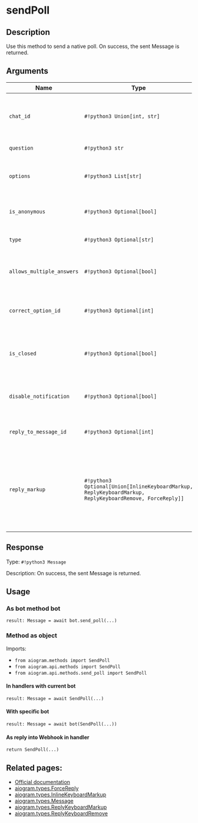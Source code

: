 # sendPoll

## Description

Use this method to send a native poll. On success, the sent Message is returned.


## Arguments

| Name | Type | Description |
| - | - | - |
| `chat_id` | `#!python3 Union[int, str]` | Unique identifier for the target chat or username of the target channel (in the format @channelusername) |
| `question` | `#!python3 str` | Poll question, 1-255 characters |
| `options` | `#!python3 List[str]` | A JSON-serialized list of answer options, 2-10 strings 1-100 characters each |
| `is_anonymous` | `#!python3 Optional[bool]` | Optional. True, if the poll needs to be anonymous, defaults to True |
| `type` | `#!python3 Optional[str]` | Optional. Poll type, 'quiz' or 'regular', defaults to 'regular' |
| `allows_multiple_answers` | `#!python3 Optional[bool]` | Optional. True, if the poll allows multiple answers, ignored for polls in quiz mode, defaults to False |
| `correct_option_id` | `#!python3 Optional[int]` | Optional. 0-based identifier of the correct answer option, required for polls in quiz mode |
| `is_closed` | `#!python3 Optional[bool]` | Optional. Pass True, if the poll needs to be immediately closed. This can be useful for poll preview. |
| `disable_notification` | `#!python3 Optional[bool]` | Optional. Sends the message silently. Users will receive a notification with no sound. |
| `reply_to_message_id` | `#!python3 Optional[int]` | Optional. If the message is a reply, ID of the original message |
| `reply_markup` | `#!python3 Optional[Union[InlineKeyboardMarkup, ReplyKeyboardMarkup, ReplyKeyboardRemove, ForceReply]]` | Optional. Additional interface options. A JSON-serialized object for an inline keyboard, custom reply keyboard, instructions to remove reply keyboard or to force a reply from the user. |



## Response

Type: `#!python3 Message`

Description: On success, the sent Message is returned.


## Usage


### As bot method bot

```python3
result: Message = await bot.send_poll(...)
```

### Method as object

Imports:

- `from aiogram.methods import SendPoll`
- `from aiogram.api.methods import SendPoll`
- `from aiogram.api.methods.send_poll import SendPoll`

#### In handlers with current bot
```python3
result: Message = await SendPoll(...)
```

#### With specific bot
```python3
result: Message = await bot(SendPoll(...))
```
#### As reply into Webhook in handler
```python3
return SendPoll(...)
```



## Related pages:

- [Official documentation](https://core.telegram.org/bots/api#sendpoll)
- [aiogram.types.ForceReply](../types/force_reply.md)
- [aiogram.types.InlineKeyboardMarkup](../types/inline_keyboard_markup.md)
- [aiogram.types.Message](../types/message.md)
- [aiogram.types.ReplyKeyboardMarkup](../types/reply_keyboard_markup.md)
- [aiogram.types.ReplyKeyboardRemove](../types/reply_keyboard_remove.md)
